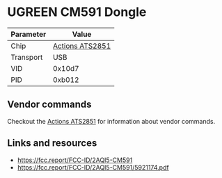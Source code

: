 # UGREEN CM591 Dongle

| Parameter | Value                                      |
| --------- | ------------------------------------------ |
| Chip      | [Actions ATS2851](Chip_Actions_ATS2851.md) |
| Transport | USB                                        |
| VID       | 0x10d7                                     |
| PID       | 0xb012                                     |

## Vendor commands

Checkout the [Actions ATS2851](Chip_Actions_ATS2851.md) for information about vendor commands.

## Links and resources

- <https://fcc.report/FCC-ID/2AQI5-CM591>
- <https://fcc.report/FCC-ID/2AQI5-CM591/5921174.pdf>
